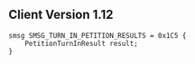 ## Client Version 1.12

```rust,ignore
smsg SMSG_TURN_IN_PETITION_RESULTS = 0x1C5 {
    PetitionTurnInResult result;    
}

```
